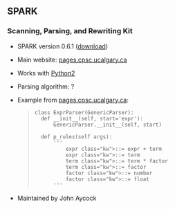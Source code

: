## SPARK ##

### Scanning, Parsing, and Rewriting Kit ###

 *  SPARK version 0.6.1 ([download][])
 *  Main website: [pages.cpsc.ucalgary.ca][]
 *  Works with [Python2][]
 *  Parsing algorithm: ?
 *  Example from [pages.cpsc.ucalgary.ca][pages.cpsc.ucalgary.ca 1]:
    
    > ``````````
    > class ExprParser(GenericParser):
    > 	def __init__(self, start='expr'):
    > 		GenericParser.__init__(self, start)
    > 
    > 	def p_rules(self args):
    > 		'''
    > 			expr class="kw">::= expr + term
    > 			expr class="kw">::= term
    > 			term class="kw">::= term * factor
    > 			term class="kw">::= factor
    > 			factor class="kw">::= number
    > 			factor class="kw">::= float
    > 		'''
    > ``````````
 *  Maintained by John Aycock


[download]: http://pages.cpsc.ucalgary.ca/~aycock/spark/spark-0.6.1.tar.gz
[pages.cpsc.ucalgary.ca]: http://pages.cpsc.ucalgary.ca/~aycock/spark/
[Python2]: https://docs.python.org/2/
[pages.cpsc.ucalgary.ca 1]: http://pages.cpsc.ucalgary.ca/~aycock/spark/paper.pdf